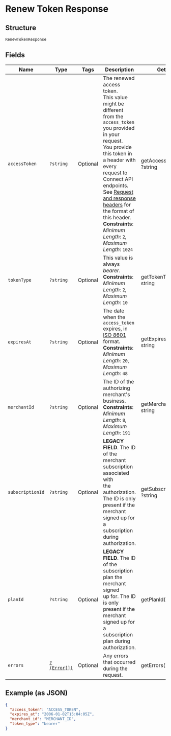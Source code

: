 
# Renew Token Response

## Structure

`RenewTokenResponse`

## Fields

| Name | Type | Tags | Description | Getter | Setter |
|  --- | --- | --- | --- | --- | --- |
| `accessToken` | `?string` | Optional | The renewed access token.<br>This value might be different from the `access_token` you provided in your request.<br>You provide this token in a header with every request to Connect API endpoints.<br>See [Request and response headers](https://developer.squareup.com/docs/api/connect/v2/#requestandresponseheaders) for the format of this header.<br>**Constraints**: *Minimum Length*: `2`, *Maximum Length*: `1024` | getAccessToken(): ?string | setAccessToken(?string accessToken): void |
| `tokenType` | `?string` | Optional | This value is always _bearer_.<br>**Constraints**: *Minimum Length*: `2`, *Maximum Length*: `10` | getTokenType(): ?string | setTokenType(?string tokenType): void |
| `expiresAt` | `?string` | Optional | The date when the `access_token` expires, in [ISO 8601](http://www.iso.org/iso/home/standards/iso8601.htm) format.<br>**Constraints**: *Minimum Length*: `20`, *Maximum Length*: `48` | getExpiresAt(): ?string | setExpiresAt(?string expiresAt): void |
| `merchantId` | `?string` | Optional | The ID of the authorizing merchant's business.<br>**Constraints**: *Minimum Length*: `8`, *Maximum Length*: `191` | getMerchantId(): ?string | setMerchantId(?string merchantId): void |
| `subscriptionId` | `?string` | Optional | __LEGACY FIELD__. The ID of the merchant subscription associated with<br>the authorization. The ID is only present if the merchant signed up for a subscription<br>during authorization. | getSubscriptionId(): ?string | setSubscriptionId(?string subscriptionId): void |
| `planId` | `?string` | Optional | __LEGACY FIELD__. The ID of the subscription plan the merchant signed<br>up for. The ID is only present if the merchant signed up for a subscription plan during<br>authorization. | getPlanId(): ?string | setPlanId(?string planId): void |
| `errors` | [`?(Error[])`](../../doc/models/error.md) | Optional | Any errors that occurred during the request. | getErrors(): ?array | setErrors(?array errors): void |

## Example (as JSON)

```json
{
  "access_token": "ACCESS_TOKEN",
  "expires_at": "2006-01-02T15:04:05Z",
  "merchant_id": "MERCHANT_ID",
  "token_type": "bearer"
}
```

